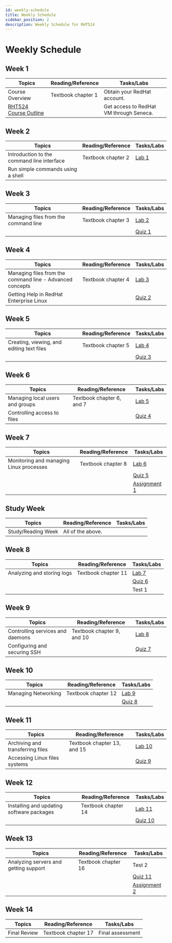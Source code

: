 ```yaml
---
id: weekly-schedule
title: Weekly Schedule
sidebar_position: 2
description: Weekly Schedule for RHT524
---
```


# Weekly Schedule

## Week 1

| Topics | Reading/Reference | Tasks/Labs |
| --- | --- | --- |
| Course Overview | Textbook chapter 1 | Obtain your RedHat account. |
| [RHT524 Course Outline](https://apps.senecacollege.ca/ssos/print/cpo500/20221/) | | Get access to RedHat VM through Seneca. |

## Week 2

| Topics | Reading/Reference | Tasks/Labs |
| --- | --- | --- |
| Introduction to the command line interface | Textbook chapter 2 | [Lab 1](/A-Labs/lab1.md) |
| Run simple commands using a shell |  |  |

## Week 3

| Topics | Reading/Reference | Tasks/Labs |
| --- | --- | --- |
| Managing files from the command line | Textbook chapter 3 | [Lab 2](/A-Labs/lab2.md) |
|  |  | [Quiz 1](/B-Quizzes/quiz1.md) |

## Week 4

| Topics | Reading/Reference | Tasks/Labs |
| --- | --- | --- |
| Managing files from the command line - Advanced concepts | Textbook chapter 4 | [Lab 3](/A-Labs/lab3.md) |
| Getting Help in RedHat Enterprise Linux |  | [Quiz 2](/B-Quizzes/quiz2.md) |

## Week 5

| Topics | Reading/Reference | Tasks/Labs |
| --- | --- | --- |
| Creating, viewing, and editing text files | Textbook chapter 5 | [Lab 4](/A-Labs/lab4.md) |
|  |  | [Quiz 3](/B-Quizzes/quiz3.md) |

## Week 6

| Topics | Reading/Reference | Tasks/Labs |
| --- | --- | --- |
| Managing local users and groups | Textbook chapter 6, and 7 | [Lab 5](/A-Labs/lab5.md) |
| Controlling access to files |  | [Quiz 4](/B-Quizzes/quiz4.md) |

## Week 7

| Topics | Reading/Reference | Tasks/Labs |
| --- | --- | --- |
| Monitoring and managing Linux processes | Textbook chapter 8 | [Lab 6](/A-Labs/lab6.md) |
|  |  | [Quiz 5](/B-Quizzes/quiz5.md) |
|  |  | [Assignment 1](/C-Assignments/assignment1.md) |

## Study Week

| Topics | Reading/Reference | Tasks/Labs |
| --- | --- | --- |
| Study/Reading Week | All of the above. |  |

## Week 8

| Topics | Reading/Reference | Tasks/Labs |
| --- | --- | --- |
| Analyzing and storing logs | Textbook chapter 11 | [Lab 7](/A-Labs/lab7.md) |
|  |  | [Quiz 6](/B-Quizzes/quiz6.md) |
|  |  | Test 1 |

## Week 9

| Topics | Reading/Reference | Tasks/Labs |
| --- | --- | --- |
| Controlling services and daemons | Textbook chapter 9, and 10 | [Lab 8](/A-Labs/lab8.md) |
| Configuring and securing SSH |  | [Quiz 7](/B-Quizzes/quiz7.md) |

## Week 10

| Topics | Reading/Reference | Tasks/Labs |
| --- | --- | --- |
| Managing Networking | Textbook chapter 12 | [Lab 9](/A-Labs/lab9.md) |
|  |  | [Quiz 8](/B-Quizzes/quiz8.md) |

## Week 11

| Topics | Reading/Reference | Tasks/Labs |
| --- | --- | --- |
| Archiving and transferring files | Textbook chapter 13, and 15 | [Lab 10](/A-Labs/lab10.md) |
| Accessing Linux files systems |  | [Quiz 9](/B-Quizzes/quiz9.md) |

## Week 12

| Topics | Reading/Reference | Tasks/Labs |
| --- | --- | --- |
| Installing and updating software packages | Textbook chapter 14 | [Lab 11](/A-Labs/lab11.md) |
|  |  | [Quiz 10](/B-Quizzes/quiz10.md) |

## Week 13

| Topics | Reading/Reference | Tasks/Labs |
| --- | --- | --- |
| Analyzing servers and getting support | Textbook chapter 16 | Test 2 |
|  |  | [Quiz 11](/B-Quizzes/quiz11.md) |
|  |  | [Assignment 2](/C-Assignments/assignment2.md) |

## Week 14

| Topics | Reading/Reference | Tasks/Labs |
| --- | --- | --- |
| Final Review | Textbook chapter 17 | Final assessment |
